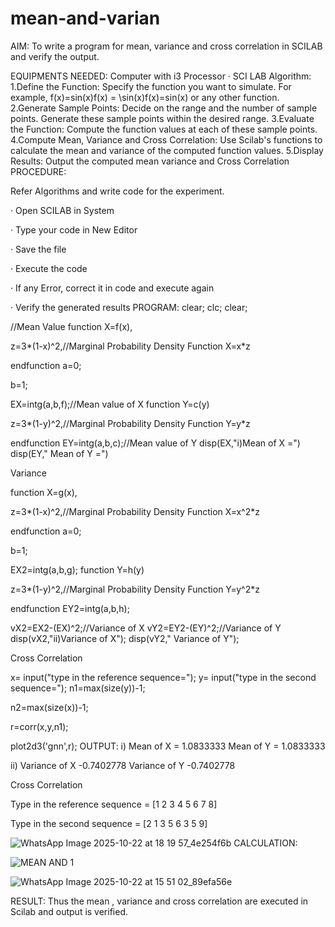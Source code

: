 # mean-and-varian
AIM:
To write a program for mean, variance and cross correlation in SCILAB and verify the output.

EQUIPMENTS NEEDED:
Computer with i3 Processor · SCI LAB
Algorithm:
1.Define the Function: Specify the function you want to simulate. For example, f(x)=sin⁡(x)f(x) = \sin(x)f(x)=sin(x) or any other function.
2.Generate Sample Points: Decide on the range and the number of sample points. Generate these sample points within the desired range.
3.Evaluate the Function: Compute the function values at each of these sample points.
4.Compute Mean, Variance and Cross Correlation: Use Scilab's functions to calculate the mean and variance of the computed function values.
5.Display Results: Output the computed mean variance and Cross Correlation
PROCEDURE:

Refer Algorithms and write code for the experiment.

· Open SCILAB in System

· Type your code in New Editor

· Save the file

· Execute the code

· If any Error, correct it in code and execute again

· Verify the generated results
PROGRAM:
clear; clc; clear;

//Mean Value function X=f(x),

z=3*(1-x)^2,//Marginal Probability Density Function X=x*z

endfunction a=0;

b=1;

EX=intg(a,b,f);//Mean value of X function Y=c(y)

z=3*(1-y)^2,//Marginal Probability Density Function Y=y*z

endfunction EY=intg(a,b,c);//Mean value of Y disp(EX,"i)Mean of X =") disp(EY," Mean of Y =")



Variance

function X=g(x),

z=3*(1-x)^2,//Marginal Probability Density Function X=x^2*z

endfunction a=0;

b=1;

EX2=intg(a,b,g); function Y=h(y)

z=3*(1-y)^2,//Marginal Probability Density Function Y=y^2*z

endfunction EY2=intg(a,b,h);

vX2=EX2-(EX)^2;//Variance of X vY2=EY2-(EY)^2;//Variance of Y disp(vX2,"ii)Variance of X"); disp(vY2," Variance of Y");

Cross Correlation


x= input("type in the reference sequence="); y= input("type in the second sequence="); n1=max(size(y))-1;

n2=max(size(x))-1;

r=corr(x,y,n1);

plot2d3('gnn',r);
OUTPUT:
i) Mean of X = 1.0833333 Mean of Y = 1.0833333

ii) Variance of X -0.7402778 Variance of Y -0.7402778

Cross Correlation

Type in the reference sequence = [1 2 3 4 5 6 7 8]

Type in the second sequence = [2 1 3 5 6 3 5 9]

![WhatsApp Image 2025-10-22 at 18 19 57_4e254f6b](https://github.com/user-attachments/assets/dc791def-ea3e-4061-9032-3da60a6f713f)
CALCULATION:

![MEAN AND 1](https://github.com/user-attachments/assets/93c3b16d-e87b-4e5f-a62b-88b14e851842)


![WhatsApp Image 2025-10-22 at 15 51 02_89efa56e](https://github.com/user-attachments/assets/7bc70125-acaf-453e-810a-487d74f67062)

RESULT:
Thus the mean , variance and cross correlation are executed in Scilab and output is verified.



